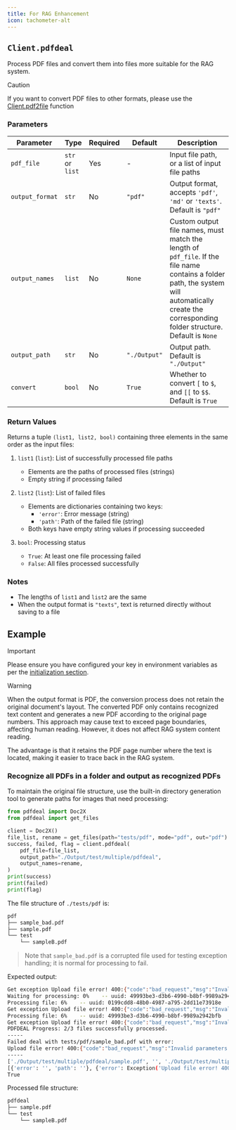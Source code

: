 ```yaml
---
title: For RAG Enhancement
icon: tachometer-alt
---
```


## `Client.pdfdeal`

Process PDF files and convert them into files more suitable for the RAG system.

> [!caution]
> If you want to convert PDF files to other formats, please use the [Client.pdf2file](2.md) function

### Parameters

| Parameter | Type | Required | Default | Description |
|-----------|------|----------|---------|-------------|
| `pdf_file` | `str` or `list` | Yes | - | Input file path, or a list of input file paths |
| `output_format` | `str` | No | `"pdf"` | Output format, accepts `'pdf'`, `'md'` or `'texts'`. Default is `"pdf"` |
| `output_names` | `list` | No | `None` | Custom output file names, must match the length of `pdf_file`. If the file name contains a folder path, the system will automatically create the corresponding folder structure. Default is `None` |
| `output_path` | `str` | No | `"./Output"` | Output path. Default is `"./Output"` |
| `convert` | `bool` | No | `True` | Whether to convert `[` to `$`, and `[[` to `$$`. Default is `True` |

### Return Values

Returns a tuple `(list1, list2, bool)` containing three elements in the same order as the input files:

1. `list1` (`list`): List of successfully processed file paths
   - Elements are the paths of processed files (strings)
   - Empty string if processing failed

2. `list2` (`list`): List of failed files
   - Elements are dictionaries containing two keys:
     - `'error'`: Error message (string)
     - `'path'`: Path of the failed file (string)
   - Both keys have empty string values if processing succeeded

3. `bool`: Processing status
   - `True`: At least one file processing failed
   - `False`: All files processed successfully

### Notes

- The lengths of `list1` and `list2` are the same
- When the output format is `"texts"`, text is returned directly without saving to a file

## Example

> [!important]
> Please ensure you have configured your key in environment variables as per the [initialization section](Init.md).

> [!warning]
> When the output format is PDF, the conversion process does not retain the original document's layout. The converted PDF only contains recognized text content and generates a new PDF according to the original page numbers. This approach may cause text to exceed page boundaries, affecting human reading. However, it does not affect RAG system content reading.
>
> The advantage is that it retains the PDF page number where the text is located, making it easier to trace back in the RAG system.

### Recognize all PDFs in a folder and output as recognized PDFs

To maintain the original file structure, use the built-in directory generation tool to generate paths for images that need processing:

```python
from pdfdeal import Doc2X
from pdfdeal import get_files

client = Doc2X()
file_list, rename = get_files(path="tests/pdf", mode="pdf", out="pdf")
success, failed, flag = client.pdfdeal(
    pdf_file=file_list,
    output_path="./Output/test/multiple/pdfdeal",
    output_names=rename,
)
print(success)
print(failed)
print(flag)
```
The file structure of `./tests/pdf` is:
```bash
pdf
├── sample_bad.pdf
├── sample.pdf
└── test
    └── sampleB.pdf
```

> Note that `sample_bad.pdf` is a corrupted file used for testing exception handling; it is normal for processing to fail.

Expected output:

```bash
Get exception Upload file error! 400:{"code":"bad_request","msg":"Invalid parameters or bad request"}. Retrying in 1 second.
Waiting for processing: 0%    -- uuid: 49993be3-d3b6-4990-b8bf-9989a2942bfb
Processing file: 6%    -- uuid: 0199cdd8-48b0-4987-a795-2dd11e73918e
Get exception Upload file error! 400:{"code":"bad_request","msg":"Invalid parameters or bad request"}. Retrying in 2 seconds.
Processing file: 6%    -- uuid: 49993be3-d3b6-4990-b8bf-9989a2942bfb
Get exception Upload file error! 400:{"code":"bad_request","msg":"Invalid parameters or bad request"}. Retrying in 4 seconds.
PDFDEAL Progress: 2/3 files successfully processed.
-----
Failed deal with tests/pdf/sample_bad.pdf with error:
Upload file error! 400:{"code":"bad_request","msg":"Invalid parameters or bad request"}
-----
['./Output/test/multiple/pdfdeal/sample.pdf', '', './Output/test/multiple/pdfdeal/test/sampleB.pdf']
[{'error': '', 'path': ''}, {'error': Exception('Upload file error! 400:{"code":"bad_request","msg":"Invalid parameters or bad request"}'), 'path': 'tests/pdf/sample_bad.pdf'}, {'error': '', 'path': ''}]
True
```

Processed file structure:

```bash
pdfdeal
├── sample.pdf
└── test
    └── sampleB.pdf
```